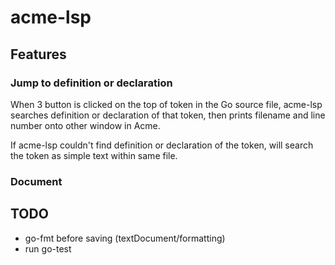 # acme-lsp

## Features

### Jump to definition or declaration
When 3 button is clicked on the top of token in the Go source file, acme-lsp searches definition or declaration of that token, then prints filename and line number onto other window in Acme.

If acme-lsp couldn't find definition or declaration of the token, will search the token as simple text within same file.

### Document

## TODO
- go-fmt before saving (textDocument/formatting)
- run go-test
